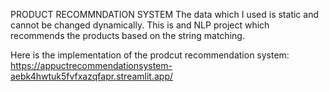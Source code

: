 PRODUCT RECOMMNDATION SYSTEM
The data which I used is static and cannot be changed dynamically.
This is and NLP project which recommends the products based on the string matching.


Here is the implementation of the prodcut recommendation system: https://appuctrecommendationsystem-aebk4hwtuk5fvfxazqfapr.streamlit.app/
